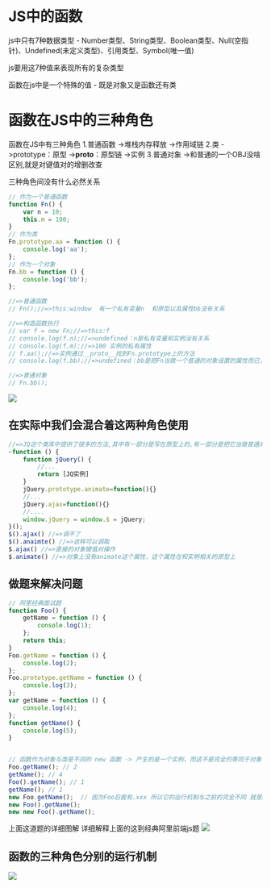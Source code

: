 # JS中的函数

js中只有7种数据类型 - Number类型、String类型、Boolean类型、Null(空指针)、Undefined(未定义类型)、引用类型、Symbol(唯一值)

js要用这7种值来表现所有的复杂类型

函数在js中是一个特殊的值 - 既是对象又是函数还有类

# 函数在JS中的三种角色
函数在JS中有三种角色
  1.普通函数
    ->堆栈内存释放
    ->作用域链
  2.类
    ->prototype：原型
    ->__proto__：原型链
    ->实例
  3.普通对象
    ->和普通的一个OBJ没啥区别,就是对键值对的增删改查

三种角色间没有什么必然关系
```js
// 作为一个普通函数
function Fn() {
    var n = 10;
    this.m = 100;
}
// 作为类
Fn.prototype.aa = function () {
    console.log('aa');
};
// 作为一个对象
Fn.bb = function () {
    console.log('bb');
};

//=>普通函数
// Fn();//=>this:window  有一个私有变量n  和原型以及属性bb没有关系

//=>构造函数执行
// var f = new Fn;//=>this:f
// console.log(f.n);//=>undefined：n是私有变量和实例没有关系
// console.log(f.m);//=>100 实例的私有属性
// f.aa();//=>实例通过__proto__找到Fn.prototype上的方法
// console.log(f.bb);//=>undefined：bb是把Fn当做一个普通的对象设置的属性而已，和实例等没有半毛钱关系

//=>普通对象
// Fn.bb();
```
![](img/Number的两种角色.png)

## 在实际中我们会混合着这两种角色使用
```js
//=>JQ这个类库中提供了很多的方法,其中有一部分是写在原型上的,有一部分是把它当做普通对象来设置的
~function () {
    function jQuery() {
        //...
        return [JQ实例]
    }
    jQuery.prototype.animate=function(){}
    //...
    jQuery.ajax=function(){}
    //....
    window.jQuery = window.$ = jQuery;
}();
$().ajax() //=>调不了
$().anaimte() //=>这样可以调取
$.ajax() //=>直接的对象键值对操作
$.animate() //=>对象上没有animate这个属性，这个属性在和实例相关的原型上
```

## 做题来解决问题

```js
// 阿里经典面试题
function Foo() {
    getName = function () {
        console.log(1);
    };
    return this;
}
Foo.getName = function () {
    console.log(2);
};
Foo.prototype.getName = function () {
    console.log(3);
};
var getName = function () {
    console.log(4);
};
function getName() {
    console.log(5);
}


// 函数作为对象与类是不同的 new 函数 -> 产生的是一个实例，而这不是完全的等同于对象
Foo.getName(); // 2
getName(); // 4
Foo().getName(); // 1
getName(); // 1
new Foo.getName();  // 因为Foo后面有.xxx 所以它的运行机制与之前的完全不同 就是new (Foo.getName()整体) 运算符计算优先级 
new Foo().getName();
new new Foo().getName();
```

上面这道题的详细图解
详细解释上面的这到经典阿里前端js题
![](img/阿里巴巴关于函数三种角色的面试题.png)

## 函数的三种角色分别的运行机制

![](img/函数的三种角色运行机制图.png)
